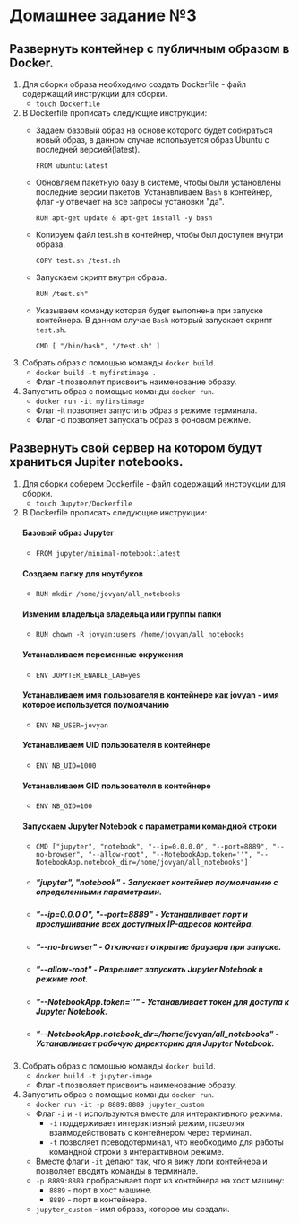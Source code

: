 # Домашнее задание №3
## Развернуть контейнер с публичным образом в Docker.
1. Для сборки образа необходимо создать Dockerfile - файл содержащий инструкции для сборки.
    - ```touch Dockerfile```
2. В Dockerfile прописать следующие инструкции:
    - Задаем базовый образ на основе которого будет собираться новый образ, в данном случае используется образ Ubuntu с последней версией(latest).
        
        ```FROM ubuntu:latest```
    - Обновляем пакетную базу в системе, чтобы были установлены последние версии пакетов. Устанавливаем ```Bash``` в контейнер, флаг -y отвечает на все запросы установки "да".
        
        ```RUN apt-get update & apt-get install -y bash```
    - Копируем файл test.sh в контейнер, чтобы был доступен внутри образа.
        
        ```COPY test.sh /test.sh```
    - Запускаем скрипт внутри образа.
        
        ```RUN /test.sh"```
    - Указываем команду которая будет выполнена при запуске контейнера. В данном случае ```Bash``` который запускает скрипт ```test.sh```.
        
        ```CMD [ "/bin/bash", "/test.sh" ]```
3. Собрать образ с помощью команды ```docker build```.
    - ```docker build -t myfirstimage .```
    - Флаг -t позволяет присвоить наименование образу.
4. Запустить образ с помощью команды ```docker run```.
    - ```docker run -it myfirstimage```
    - Флаг -it позволяет запустить образ в режиме терминала.
    - Флаг -d позволяет запускать образ в фоновом режиме.

## Развернуть свой сервер на котором будут храниться Jupiter notebooks. 
1. Для сборки соберем Dockerfile - файл содержащий инструкции для сборки.
    - ```touch Jupyter/Dockerfile```
2. В Dockerfile прописать следующие инструкции:
    #### Базовый образ Jupyter
    - ```FROM jupyter/minimal-notebook:latest```
    #### Создаем папку для ноутбуков
    - ```RUN mkdir /home/jovyan/all_notebooks```
    #### Изменим владельца владельца или группы папки
    - ```RUN chown -R jovyan:users /home/jovyan/all_notebooks```
    #### Устанавливаем переменные окружения 
    - ```ENV JUPYTER_ENABLE_LAB=yes```
    #### Устанавливаем имя пользователя в контейнере как jovyan - имя которое используется поумолчанию
    - ```ENV NB_USER=jovyan```
    #### Устанавливаем UID пользователя в контейнере
    - ```ENV NB_UID=1000```
    #### Устанавливаем GID пользователя в контейнере
    - ```ENV NB_GID=100```
    #### Запускаем Jupyter Notebook с параметрами командной строки
    - ```CMD ["jupyter", "notebook", "--ip=0.0.0.0", "--port=8889", "--no-browser", "--allow-root", "--NotebookApp.token=''", "--NotebookApp.notebook_dir=/home/jovyan/all_notebooks"]```
    - ##### "jupyter", "notebook" - Запускает контейнер поумолчанию с определенными параметрами.
    - ##### "--ip=0.0.0.0", "--port=8889" - Устанавливает порт и прослушивание всех доступных IP-адресов контейра.
    - ##### "--no-browser" - Отключает открытие браузера при запуске.
    - ##### "--allow-root" - Разрешает запускать Jupyter Notebook в режиме root.
    - ##### "--NotebookApp.token=''" - Устанавливает токен для доступа к Jupyter Notebook.
    - ##### "--NotebookApp.notebook_dir=/home/jovyan/all_notebooks" - Устанавливает рабочую директорию для Jupyter Notebook.
3. Собрать образ с помощью команды ```docker build```.
    - ```docker build -t jupyter-image .```
    - Флаг -t позволяет присвоить наименование образу.
4. Запустить образ с помощью команды ```docker run```.
    -   ```docker run -it -p 8889:8889 jupyter_custom```
    - Флаг ```-i``` и ```-t``` используются вместе для интерактивного режима.
        - ```-i``` поддерживает интерактивный режим, позволяя взаимодействовать с контейнером через терминал.
        - ```-t``` позволяет псеводотерминал, что необходимо для работы командной строки в интерактивном режиме.
    - Вместе флаги ```-it``` делают так, что я вижу логи контейнера и позволяет вводить команды в терминале.
    - ```-p 8889:8889``` пробрасывает порт из контейнера на хост машину:
        - ```8889``` - порт в хост машине. 
        - ```8889``` - порт в контейнере.
    - ```jupyter_custom``` - имя образа, которое мы создали.